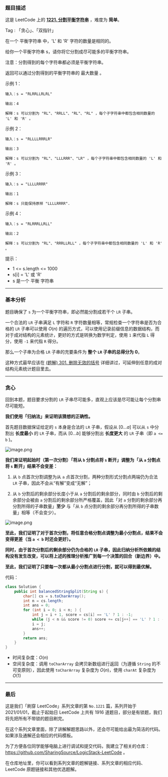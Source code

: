 ### 题目描述

这是 LeetCode 上的 **[1221. 分割平衡字符串](https://leetcode-cn.com/problems/split-a-string-in-balanced-strings/solution/gong-shui-san-xie-noxiang-xin-ke-xue-xi-wumnk/)** ，难度为 **简单**。

Tag : 「贪心」、「双指针」



在一个 平衡字符串 中，'L' 和 'R' 字符的数量是相同的。

给你一个平衡字符串 s，请你将它分割成尽可能多的平衡字符串。

注意：分割得到的每个字符串都必须是平衡字符串。

返回可以通过分割得到的平衡字符串的 最大数量 。

示例 1：
```
输入：s = "RLRRLLRLRL"

输出：4

解释：s 可以分割为 "RL"、"RRLL"、"RL"、"RL" ，每个子字符串中都包含相同数量的 'L' 和 'R' 。
```
示例 2：
```
输入：s = "RLLLLRRRLR"

输出：3

解释：s 可以分割为 "RL"、"LLLRRR"、"LR" ，每个子字符串中都包含相同数量的 'L' 和 'R' 。
```
示例 3：
```
输入：s = "LLLLRRRR"

输出：1

解释：s 只能保持原样 "LLLLRRRR".
```
示例 4：
```
输入：s = "RLRRRLLRLL"

输出：2

解释：s 可以分割为 "RL"、"RRRLLRLL" ，每个子字符串中都包含相同数量的 'L' 和 'R' 。
```

提示：
* 1 <= s.length <= 1000
* s[i] = 'L' 或 'R'
* s 是一个 平衡 字符串

---

### 基本分析

题目确保了 `s` 为一个平衡字符串，即必然能分割成若干个 `LR` 子串。

一个合法的 `LR` 子串满足 `L` 字符和 `R` 字符数量相等，常规检查一个字符串是否为合格的 `LR` 子串可以使用 $O(n)$ 的遍历方式，可以使用记录前缀信息的数据结构，而对于成对结构的元素统计，更好的方式是转换为数学判定，使用 `1` 来代指 `L` 得分，使用 `-1` 来代指 `R` 得分。

那么一个子串为合格 `LR` 子串的充要条件为 **整个 `LR` 子串的总得分为 $0$**。

这种方式最早应该在 [(题解) 301. 删除无效的括号](https://leetcode-cn.com/problems/remove-invalid-parentheses/solution/yi-fen-zhong-nei-kan-dong-jiang-gua-hao-aya6k/) 详细讲过，可延伸到任意的成对结构元素统计题目里去。

---

### 贪心

回到本题，题目要求分割的 `LR` 子串尽可能多，直观上应该是尽可能让每个分割串尽可能短。

**我们使用「归纳法」来证明该猜想的正确性。**

首先题目数据保证给定的 `s` 本身是合法的 `LR` 子串，假设从 $[0...a]$ 可以从 `s` 中分割出 **长度最小** 的 `LR` 子串，而从 $[0...b]$ 能够分割出 **长度更大** 的 `LR` 子串（即 `a <= b` )。

![image.png](https://pic.leetcode-cn.com/1630980197-vpDnIV-image.png)

**我们来证明起始时（第一次分割）「将从 `b` 分割点将 `s` 断开」调整为「从 `a` 分割点将 `s` 断开」结果不会变差：**

1. 从 `b` 点首次分割调整为从 `a` 点首次分割，两种分割形式分割点两端仍为合法 `LR` 子串，因此不会从“有解”变成“无解”；

2. 从 `b` 分割后的剩余部分长度小于从 `a` 分割后的剩余部分，同时由 `b` 分割后的剩余部分会被由 `a` 分割后的剩余部分所严格覆盖，因此「对 `a` 分割的剩余部分再分割所得的子串数量」**至少** 与「从 `b` 点分割的剩余部分再分割所得的子串数量」相等（不会变少）。

![image.png](https://pic.leetcode-cn.com/1630980647-QhYQNU-image.png)

**至此，我们证明了对于首次分割，将任意合格分割点调整为最小分割点，结果不会变得更差（当 `a < b` 时还会更好）。**

**同时，由于首次分割后的剩余部分仍为合格的 `LR` 子串，因此归纳分析所依赖的结构没有发生改变，可以将上述的推理分析推广到每一个决策的回合（新边界）中。**

**至此，我们证明了只要每一次都从最小分割点进行分割，就可以得到最优解。**

代码：
```java
class Solution {
    public int balancedStringSplit(String s) {
        char[] cs = s.toCharArray();
        int n = cs.length;
        int ans = 0;
        for (int i = 0; i < n; ) {
            int j = i + 1, score = cs[i] == 'L' ? 1 : -1;
            while (j < n && score != 0) score += cs[j++] == 'L' ? 1 : -1;
            i = j;
            ans++;
        }
        return ans;
    }
}
```
* 时间复杂度：$O(n)$
* 空间复杂度：调用 `toCharArray` 会拷贝新数组进行返回（为遵循 `String` 的不可变原则），因此使用 `toCharArray` 复杂度为 $O(n)$，使用 `charAt` 复杂度为 $O(1)$

---

### 最后

这是我们「刷穿 LeetCode」系列文章的第 `No.1221` 篇，系列开始于 2021/01/01，截止于起始日 LeetCode 上共有 1916 道题目，部分是有锁题，我们将先把所有不带锁的题目刷完。

在这个系列文章里面，除了讲解解题思路以外，还会尽可能给出最为简洁的代码。如果涉及通解还会相应的代码模板。

为了方便各位同学能够电脑上进行调试和提交代码，我建立了相关的仓库：https://github.com/SharingSource/LogicStack-LeetCode 。

在仓库地址里，你可以看到系列文章的题解链接、系列文章的相应代码、LeetCode 原题链接和其他优选题解。

